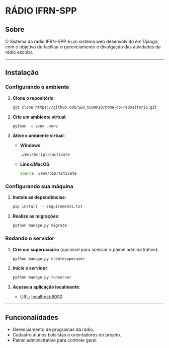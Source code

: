 # RÁDIO IFRN-SPP

## Sobre
O Sistema da rádio IFRN-SPP é um sistema web desenvolvido em Django, com o objetivo de facilitar o gerenciamento e divulgação das atividades da rádio escolar.

---

## Instalação

### Configurando o ambiente

1. **Clone o repositório**:
   ```bash
   git clone https://github.com/SEU_USUARIO/nome-do-repositorio.git
   ```

2. **Crie um ambiente virtual**:
   ```bash
   python -m venv .venv
   ```

3. **Ative o ambiente virtual**:
   - **Windows**:
     ```bash
     .venv\Scripts\activate
     ```
   - **Linux/MacOS**:
     ```bash
     source .venv/bin/activate
     ```

### Configurando sua máquina

1. **Instale as dependências**:
   ```bash
   pip install -r requirements.txt
   ```

3. **Realize as migrações**:
   ```bash
   python manage.py migrate
   ```

### Rodando o servidor

1. **Crie um superusuário** (opcional para acessar o painel administrativo):
   ```bash
   python manage.py createsuperuser
   ```

2. **Inicie o servidor**:
   ```bash
   python manage.py runserver
   ```

3. **Acesse a aplicação localmente**:
   - URL: [localhost:8000](http://localhost:8000)

---

## Funcionalidades
- Gerenciamento de programas da rádio.
- Cadastro alunos bolsistas e orientadores do projeto.
- Painel administrativo para controle geral.

